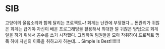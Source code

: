 # SIB
고양이의 울음소리와 함께 달리는 프로젝트~!
회계는 난관에 부딪혔다... 돈관리가 귀찮은 회계는 급기야 자신이 배운 프로그래밍을 활용해서 최대한 덜 귀찮은 방법으로 회계일을 하기 위해서 꼼수를 쓰기 시작했다. 그리하여 팀원들을 모아 착취하여 프로젝트 명목 하에 자신의 이득을 취하고자 하는데....
Simple Is Best!!!!!!!!
